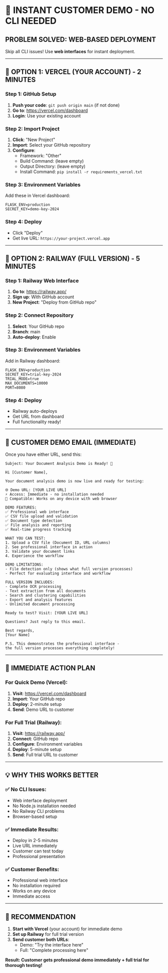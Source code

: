 # 🚀 INSTANT CUSTOMER DEMO - NO CLI NEEDED

## **PROBLEM SOLVED: WEB-BASED DEPLOYMENT**

Skip all CLI issues! Use **web interfaces** for instant deployment.

---

## **🎯 OPTION 1: VERCEL (YOUR ACCOUNT) - 2 MINUTES**

### **Step 1: GitHub Setup**
1. **Push your code**: `git push origin main` (if not done)
2. **Go to**: https://vercel.com/dashboard
3. **Login**: Use your existing account

### **Step 2: Import Project**
1. **Click**: "New Project"
2. **Import**: Select your GitHub repository
3. **Configure**:
   - Framework: "Other"
   - Build Command: (leave empty)
   - Output Directory: (leave empty)
   - Install Command: `pip install -r requirements_vercel.txt`

### **Step 3: Environment Variables**
Add these in Vercel dashboard:
```
FLASK_ENV=production
SECRET_KEY=demo-key-2024
```

### **Step 4: Deploy**
- Click "Deploy"
- Get live URL: `https://your-project.vercel.app`

---

## **🎯 OPTION 2: RAILWAY (FULL VERSION) - 5 MINUTES**

### **Step 1: Railway Web Interface**
1. **Go to**: https://railway.app/
2. **Sign up**: With GitHub account
3. **New Project**: "Deploy from GitHub repo"

### **Step 2: Connect Repository**
1. **Select**: Your GitHub repo
2. **Branch**: main
3. **Auto-deploy**: Enable

### **Step 3: Environment Variables**
Add in Railway dashboard:
```
FLASK_ENV=production
SECRET_KEY=trial-key-2024
TRIAL_MODE=true
MAX_DOCUMENTS=10000
PORT=8080
```

### **Step 4: Deploy**
- Railway auto-deploys
- Get URL from dashboard
- Full functionality ready!

---

## **📧 CUSTOMER DEMO EMAIL (IMMEDIATE)**

Once you have either URL, send this:

```
Subject: Your Document Analysis Demo is Ready! 🚀

Hi [Customer Name],

Your document analysis demo is now live and ready for testing:

🌐 Demo URL: [YOUR LIVE URL]
⚡ Access: Immediate - no installation needed
📱 Compatible: Works on any device with web browser

DEMO FEATURES:
✅ Professional web interface
✅ CSV file upload and validation
✅ Document type detection
✅ File analysis and reporting
✅ Real-time progress tracking

WHAT YOU CAN TEST:
1. Upload a CSV file (Document ID, URL columns)
2. See professional interface in action
3. Validate your document links
4. Experience the workflow

DEMO LIMITATIONS:
- File detection only (shows what full version processes)
- Perfect for evaluating interface and workflow

FULL VERSION INCLUDES:
- Complete OCR processing
- Text extraction from all documents
- Search and clustering capabilities
- Export and analysis features
- Unlimited document processing

Ready to test? Visit: [YOUR LIVE URL]

Questions? Just reply to this email.

Best regards,
[Your Name]

P.S. This demonstrates the professional interface - 
the full version processes everything completely!
```

---

## **🚀 IMMEDIATE ACTION PLAN**

### **For Quick Demo (Vercel):**
1. **Visit**: https://vercel.com/dashboard
2. **Import**: Your GitHub repo
3. **Deploy**: 2-minute setup
4. **Send**: Demo URL to customer

### **For Full Trial (Railway):**
1. **Visit**: https://railway.app/
2. **Connect**: GitHub repo
3. **Configure**: Environment variables
4. **Deploy**: 5-minute setup
5. **Send**: Full trial URL to customer

---

## **💡 WHY THIS WORKS BETTER**

### **✅ No CLI Issues:**
- Web interface deployment
- No Node.js installation needed
- No Railway CLI problems
- Browser-based setup

### **✅ Immediate Results:**
- Deploy in 2-5 minutes
- Live URL immediately
- Customer can test today
- Professional presentation

### **✅ Customer Benefits:**
- Professional web interface
- No installation required
- Works on any device
- Immediate access

---

## **🎯 RECOMMENDATION**

1. **Start with Vercel** (your account) for immediate demo
2. **Set up Railway** for full trial version
3. **Send customer both URLs**:
   - Demo: "Try the interface here"
   - Full: "Complete processing here"

**Result: Customer gets professional demo immediately + full trial for thorough testing!**